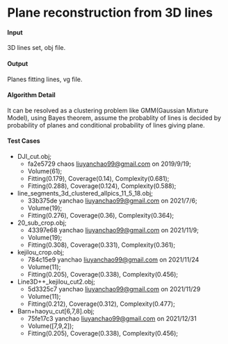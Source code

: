 # Plane reconstruction from 3D lines

#### Input
3D lines set, obj file.

#### Output
Planes fitting lines, vg file.

#### Algorithm Detail
It can be resolved as a clustering problem like GMM(Gaussian Mixture Model), using Bayes theorem, assume
the probablity of lines is decided by probability of planes and conditional 
probability of lines giving plane.

#### Test Cases
- DJI_cut.obj; 
  - fa2e5729 chaos <liuyanchao99@gmail.com> on 2019/9/19;
  - Volume(61); 
  - Fitting(0.179), Coverage(0.14), Complexity(0.681); 
  - Fitting(0.288), Coverage(0.124), Complexity(0.588);
- line_segments_3d_clustered_allpics_11_5_18.obj; 
  - 33b375de yanchao <liuyanchao99@gmail.com> on 2021/7/6;
  - Volume(19); 
  - Fitting(0.276), Coverage(0.36), Complexity(0.364);
- 20_sub_crop.obj;
  - 43397e68 yanchao <liuyanchao99@gmail.com> on 2021/11/9;
  - Volume(19);
  - Fitting(0.308), Coverage(0.331), Complexity(0.361);
- kejilou_crop.obj;
  - 784c15e9 yanchao <liuyanchao99@gmail.com> on 2021/11/24
  - Volume(11);
  - Fitting(0.205), Coverage(0.338), Complexity(0.456);
- Line3D++_kejilou_cut2.obj;
  - 5d3325c7 yanchao <liuyanchao99@gmail.com> on 2021/11/29
  - Volume(11);
  - Fitting(0.212), Coverage(0.312), Complexity(0.477);
- Barn+haoyu_cut[6,7,8].obj;
  - 75fe17c3 yanchao <liuyanchao99@gmail.com> on 2021/12/31
  - Volume([7,9,2]);
  - Fitting(0.205), Coverage(0.338), Complexity(0.456);
